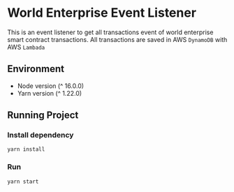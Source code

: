 # World Enterprise Event Listener

This is an event listener to get all transactions event of world enterprise smart contract transactions.
All transactions are saved in AWS `DynamoDB` with AWS `Lambada`

## Environment

- Node version (^ 16.0.0)
- Yarn version (^ 1.22.0)

## Running Project

### Install dependency

`yarn install`

### Run

`yarn start`
